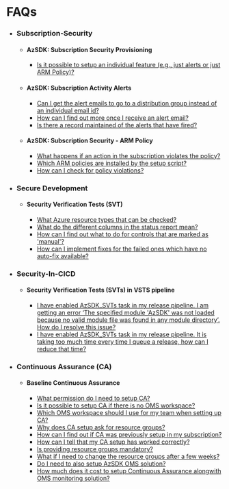 # FAQs

- ### Subscription-Security
  - #### AzSDK: Subscription Security Provisioning
    - [Is it possible to setup an individual feature (e.g., just alerts or just ARM Policy)?](../01-Subscription-Security/Readme.md#faqs-1)
  - #### AzSDK: Subscription Activity Alerts  
    - [Can I get the alert emails to go to a distribution group instead of an individual email id?](01-Subscription-Security/Readme.md#can-i-get-the-alert-emails-to-go-to-a-distribution-group-instead-of-an-individual-email-id)
    - [How can I find out more once I receive an alert email?](01-Subscription-Security/Readme.md#how-can-i-find-out-more-once-i-receive-an-alert-email)
    - [Is there a record maintained of the alerts that have fired?](01-Subscription-Security/Readme.md#is-there-a-record-maintained-of-the-alerts-that-have-fired)
  - #### AzSDK: Subscription Security - ARM Policy
    - [What happens if an action in the subscription violates the policy?](01-Subscription-Security/Readme.md#what-happens-if-an-action-in-the-subscription-violates-the-policy)
    - [Which ARM policies are installed by the setup script?](01-Subscription-Security/Readme.md#which-arm-policies-are-installed-by-the-setup-script)
    - [How can I check for policy violations?](01-Subscription-Security/Readme.md#how-can-i-check-for-policy-violations)
    
- ### Secure Development   
  - #### Security Verification Tests (SVT)
    - [What Azure resource types that can be checked?](02-Secure-Development/Readme.md#what-azure-resource-types-that-can-be-checked)
    - [What do the different columns in the status report mean?](02-Secure-Development/Readme.md#what-do-the-different-columns-in-the-status-report-mean)
    - [How can I find out what to do for controls that are marked as 'manual'?](02-Secure-Development/Readme.md#how-can-i-find-out-what-to-do-for-controls-that-are-marked-as-manual)
    - [How can I implement fixes for the failed ones which have no auto-fix available?](02-Secure-Development/Readme.md#how-can-i-implement-fixes-for-the-failed-ones-which-have-no-auto-fix-available)

- ### Security-In-CICD  
  - #### Security Verification Tests (SVTs) in VSTS pipeline
    - [I have enabled AzSDK_SVTs task in my release pipeline. I am getting an error ‘The specified module 'AzSDK' was not loaded because no valid module file was found in any module directory’. How do I resolve this issue?](03-Security-In-CICD/Readme.md#i-have-enabled-azsdk_svts-task-in-my-release-pipeline-i-am-getting-an-error-the-specified-module-azsdk-was-not-loaded-because-no-valid-module-file-was-found-in-any-module-directory-how-do-i-resolve-this-issue)
    - [I have enabled AzSDK_SVTs task in my release pipeline. It is taking too much time every time I queue a release, how can I reduce that time?](03-Security-In-CICD/Readme.md#i-have-enabled-azsdk_svts-task-in-my-release-pipeline-it-is-taking-too-much-time-every-time-i-queue-a-release-how-can-i-reduce-that-time)

- ### Continuous Assurance (CA)  
  - #### Baseline Continuous Assurance
    - [What permission do I need to setup CA?](04-Continous-Assurance/Readme.md#what-permission-do-i-need-to-setup-ca)
    - [Is it possible to setup CA if there is no OMS workspace?](04-Continous-Assurance/Readme.md#is-it-possible-to-setup-ca-if-there-is-no-oms-workspace)
    - [Which OMS workspace should I use for my team when setting up CA?](04-Continous-Assurance/Readme.md#which-oms-workspace-should-i-use-for-my-team-when-setting-up-ca)
    - [Why does CA setup ask for resource groups?](04-Continous-Assurance/Readme.md#why-does-ca-setup-ask-for-resource-groups)
    - [How can I find out if CA was previously setup in my subscription?](04-Continous-Assurance/Readme.md#how-can-i-find-out-if-ca-was-previously-setup-in-my-subscription)
    - [How can I tell that my CA setup has worked correctly?](04-Continous-Assurance/Readme.md#how-can-i-tell-that-my-ca-setup-has-worked-correctly)
    - [Is providing resource groups mandatory?](04-Continous-Assurance/Readme.md#is-providing-resource-groups-mandatory)
    - [What if I need to change the resource groups after a few weeks?](04-Continous-Assurance/Readme.md#what-if-i-need-to-change-the-resource-groups-after-a-few-weeks)
    - [Do I need to also setup AzSDK OMS solution?](04-Continous-Assurance/Readme.md#do-i-need-to-also-setup-azsdk-oms-solution)
    - [How much does it cost to setup Continuous Assurance alongwith OMS monitoring solution?](04-Continous-Assurance/Readme.md#how-much-does-it-cost-to-setup-continuous-assurance-alongwith-oms-monitoring-solution)

    
